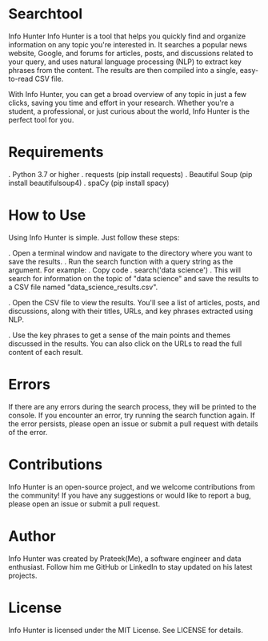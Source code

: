 # Searchtool

Info Hunter
Info Hunter is a tool that helps you quickly find and organize information on any topic you're interested in. It searches a popular news website, Google, and forums for articles, posts, and discussions related to your query, and uses natural language processing (NLP) to extract key phrases from the content. The results are then compiled into a single, easy-to-read CSV file.

With Info Hunter, you can get a broad overview of any topic in just a few clicks, saving you time and effort in your research. Whether you're a student, a professional, or just curious about the world, Info Hunter is the perfect tool for you.

# Requirements
. Python 3.7 or higher
. requests (pip install requests)
. Beautiful Soup (pip install beautifulsoup4)
. spaCy (pip install spacy)
# How to Use
Using Info Hunter is simple. Just follow these steps:

. Open a terminal window and navigate to the directory where you want to save the results.
. Run the search function with a query string as the argument. For example:
. Copy code
. search('data science')
. This will search for information on the topic of "data science" and save the results to a CSV file named "data_science_results.csv".

. Open the CSV file to view the results. You'll see a list of articles, posts, and discussions, along with their titles, URLs, and key phrases extracted using NLP.

. Use the key phrases to get a sense of the main points and themes discussed in the results. You can also click on the URLs to read the full content of each result.

# Errors
If there are any errors during the search process, they will be printed to the console. If you encounter an error, try running the search function again. If the error persists, please open an issue or submit a pull request with details of the error.

# Contributions
Info Hunter is an open-source project, and we welcome contributions from the community! If you have any suggestions or would like to report a bug, please open an issue or submit a pull request.

# Author
Info Hunter was created by Prateek(Me), a software engineer and data enthusiast. Follow him me GitHub or LinkedIn to stay updated on his latest projects.

# License
Info Hunter is licensed under the MIT License. See LICENSE for details.

